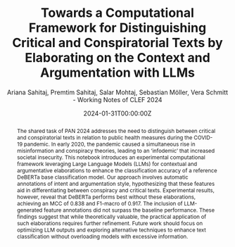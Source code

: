 ---
title: 'Towards a Computational Framework for Distinguishing Critical and Conspiratorial Texts by Elaborating on the Context and Argumentation with LLMs'
subtitle: "Ariana Sahitaj, Premtim Sahitaj, Salar Mohtaj, Sebastian Möller, Vera Schmitt - Working Notes of CLEF 2024"

# Authors
# If you created a profile for a user (e.g. the default `admin` user), write the username (folder name) here
# and it will be replaced with their full name and linked to their profile.
authors:
- Ariana Sahitaj
- Premtim Sahitaj
- Salar Mohtaj
- Sebastian Möller
- Vera Schmitt

# Author notes (optional)
author_notes: 

date: '2024-01-31T00:00:00Z'
doi: ''

# Schedule page publish date (NOT publication's date).
publishDate: '2017-01-01T00:00:00Z'

# Publication type.
# Accepts a single type but formatted as a YAML list (for Hugo requirements).
# Enter a publication type from the CSL standard.
publication_types: ['paper-conference']

# Publication name and optional abbreviated publication name.
publication: Working Notes of CLEF 2024
publication_short:

abstract: |
    The shared task of PAN 2024 addresses the need to distinguish between critical and conspiratorial texts in relation to public health measures during the COVID-19 pandemic. In early 2020, the pandemic caused a simultaneous rise in misinformation and conspiracy theories, leading to an ’infodemic’ that increased societal insecurity. This notebook introduces an experimental computational framework leveraging Large Language Models (LLMs) for contextual and argumentative elaborations to enhance the classification accuracy of a reference DeBERTa base classification model. Our approach involves automatic annotations of intent and argumentation style, hypothesizing that these features aid in differentiating between conspiracy and critical texts. Experimental results, however, reveal that DeBERTa performs best without these elaborations, achieving an MCC of 0.838 and F1-macro of 0.917. The inclusion of LLM-generated feature annotations did not surpass the baseline performance. These findings suggest that while theoretically valuable, the practical application of such elaborations requires further refinement. Future work should focus on optimizing LLM outputs and exploring alternative techniques to enhance text classification without overloading models with excessive information.
# Summary. An optional shortened abstract.
summary: 

tags: []

# Display this page in the Featured widget?
featured: true

# Custom links (uncomment lines below)
# links:
# - name: Custom Link
#   url: http://example.org

url_pdf: 'https://ceur-ws.org/Vol-3740/paper-277.pdf'
url_code: ''
url_dataset: ''
url_poster: ''
url_project: ''
url_slides: ''
url_source: ''
url_video: ''

# Featured image
# To use, add an image named `featured.jpg/png` to your page's folder.
image:
  caption: ''
  focal_point: ''
  preview_only: false

# Associated Projects (optional).
#   Associate this publication with one or more of your projects.
#   Simply enter your project's folder or file name without extension.
#   E.g. `internal-project` references `content/project/internal-project/index.md`.
#   Otherwise, set `projects: []`.
projects: []

# Slides (optional).
#   Associate this publication with Markdown slides.
#   Simply enter your slide deck's filename without extension.
#   E.g. `slides: "example"` references `content/slides/example/index.md`.
#   Otherwise, set `slides: ""`.
slides: ""
---